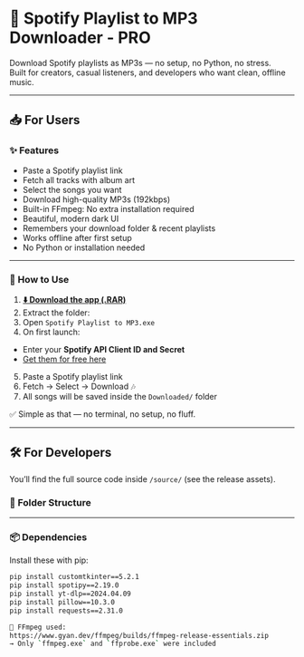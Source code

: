 # 🎵 Spotify Playlist to MP3 Downloader - PRO

Download Spotify playlists as MP3s — no setup, no Python, no stress.  
Built for creators, casual listeners, and developers who want clean, offline music.

---

## 📥 For Users

### ✨ Features

- Paste a Spotify playlist link
- Fetch all tracks with album art
- Select the songs you want
- Download high-quality MP3s (192kbps)
- Built-in FFmpeg: No extra installation required
- Beautiful, modern dark UI
- Remembers your download folder & recent playlists
- Works offline after first setup
- No Python or installation needed

---

### 🚀 How to Use

1. **[⬇️ Download the app (.RAR)](https://github.com/EgyDevs2020/spotify-playlist-to-mp3/releases/download/v1.0.0/Spotify.Playlist.to.MP3.rar)**
2. Extract the folder:
3. Open `Spotify Playlist to MP3.exe`
4. On first launch:
- Enter your **Spotify API Client ID and Secret**
- [Get them for free here](https://developer.spotify.com/dashboard)
5. Paste a Spotify playlist link
6. Fetch → Select → Download 🎶
7. All songs will be saved inside the `Downloaded/` folder

✅ Simple as that — no terminal, no setup, no fluff.

---

## 🛠 For Developers

You’ll find the full source code inside `/source/` (see the release assets).

### 📁 Folder Structure


---

### 📦 Dependencies

Install these with pip:

```bash
pip install customtkinter==5.2.1
pip install spotipy==2.19.0
pip install yt-dlp==2024.04.09
pip install pillow==10.3.0
pip install requests==2.31.0

🔧 FFmpeg used:
https://www.gyan.dev/ffmpeg/builds/ffmpeg-release-essentials.zip  
→ Only `ffmpeg.exe` and `ffprobe.exe` were included
